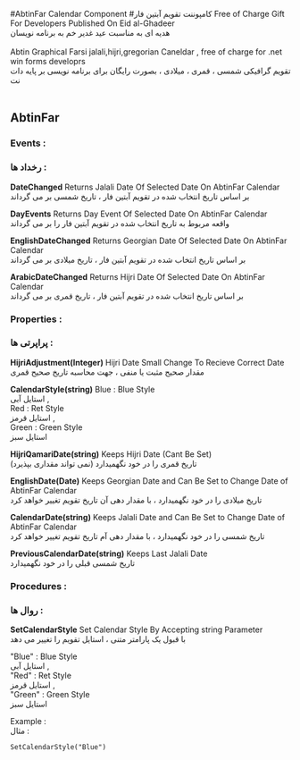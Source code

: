 #AbtinFar Calendar Component
#کامپوننت تقویم آبتین فار
Free of Charge Gift For Developers Published On Eid al-Ghadeer</br>
هدیه ای به مناسبت عید غدیر خم به برنامه نویسان  </br>
</br>
Abtin Graphical Farsi jalali,hijri,gregorian Caneldar , free of charge for .net win forms developrs</br>
 تقویم گرافیکی شمسی ، قمری ، میلادی ، بصورت رایگان برای برنامه نویسی بر پایه دات نت</br>
</br>
## AbtinFar

### Events :
### رخداد ها :

**DateChanged**
Returns Jalali Date Of Selected Date On AbtinFar Calendar</br>
بر اساس تاریخ انتخاب شده در تقویم آبتین فار ، تاریخ شمسی بر می گرداند</br>

**DayEvents**
Returns Day Event Of Selected Date On AbtinFar Calendar</br>
واقعه مربوط به تاریخ انتخاب شده در تقویم آبتین فار را بر می گرداند</br>

**EnglishDateChanged**
Returns Georgian Date Of Selected Date On AbtinFar Calendar</br>
بر اساس تاریخ انتخاب شده در تقویم آبتین فار ، تاریخ میلادی بر می گرداند</br>

**ArabicDateChanged**
Returns Hijri Date Of Selected Date On AbtinFar Calendar</br>
بر اساس تاریخ انتخاب شده در تقویم آبتین فار ، تاریخ قمری بر می گرداند</br>


### Properties :
### پراپرتی ها :

**HijriAdjustment(Integer)**
Hijri Date Small Change To Recieve Correct Date</br>
مقدار صحیح مثبت یا منفی ، جهت محاسبه تاریخ صحیح قمری</br>

**CalendarStyle(string)**
Blue : Blue Style</br> 
استایل آبی ,</br> 
Red : Ret Style</br> 
استایل قرمز ,</br> 
Green : Green Style</br>
استایل سبز</br>

**HijriQamariDate(string)**
Keeps Hijri Date (Cant Be Set)</br>
تاریخ قمری را در خود نگهمیدارد (نمی تواند مقداری بپذیرد)</br>

**EnglishDate(Date)**
Keeps Georgian Date and Can Be Set to Change Date of AbtinFar Calendar</br>
تاریخ میلادی را در خود نگهمیدارد ، با مقدار دهی آن تاریخ تقویم تغییر خواهد کرد</br>

**CalendarDate(string)**
Keeps Jalali Date and Can Be Set to Change Date of AbtinFar Calendar</br>
تاریخ شمسی را در خود نگهمیدارد ، با مقدار دهی آم تاریخ تقویم تغییر خواهد کرد</br>

**PreviousCalendarDate(string)**
Keeps Last Jalali Date</br>
تاریخ شمسی قبلی را در خود نگهمیدارد</br>


### Procedures :
### روال ها :

**SetCalendarStyle**
Set Calendar Style By Accepting string Parameter</br>
با قبول یک پارامتر متنی ، استایل تقویم را تغییر می دهد</br>

"Blue" : Blue Style</br> 
استایل آبی ,</br> 
"Red" : Ret Style </br>
استایل قرمز ,</br> 
"Green" : Green Style</br>
استایل سبز</br>

Example :</br>
مثال :</br>

```
SetCalendarStyle("Blue")
```
